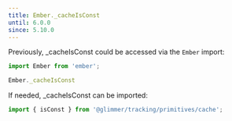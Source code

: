 ```yaml
---
title: Ember._cacheIsConst
until: 6.0.0
since: 5.10.0
---
```



Previously, _cacheIsConst could be accessed via the `Ember` import:
```js
import Ember from 'ember';

Ember._cacheIsConst
```

If needed, _cacheIsConst can be imported:
```js
import { isConst } from '@glimmer/tracking/primitives/cache';
```
